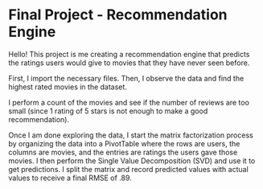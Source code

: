 # Final Project - Recommendation Engine
Hello! This project is me creating a recommendation engine that predicts the ratings users would give to movies that they have never seen before.

First, I import the necessary files. Then, I observe the data and find the highest rated movies in the dataset. 

I perform a count of the movies and see if the number of reviews are too small (since 1 rating of 5 stars is not enough to make a good recommendation). 

Once I am done exploring the data, I start the matrix factorization process by organizing the data into a PivotTable where the rows are users, the columns are movies, and the entries are ratings the users gave those movies. 
I then perform the Single Value Decomposition (SVD) and use it to get predictions. I split the matrix and record predicted values with actual values to receive a final RMSE of .89.
